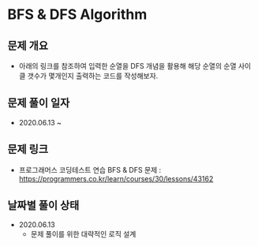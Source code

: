 # BFS & DFS Algorithm
## 문제 개요
- 아래의 링크를 참조하여 입력한 순열을 DFS 개념을 활용해 해당 순열의 순열 사이클 갯수가 몇개인지 출력하는 코드를 작성해보자.
## 문제 풀이 일자
- 2020.06.13 ~ 
## 문제 링크
- 프로그래머스 코딩테스트 연습 BFS & DFS 문제 : <https://programmers.co.kr/learn/courses/30/lessons/43162>
## 날짜별 풀이 상태
- 2020.06.13
  - 문제 풀이를 위한 대략적인 로직 설계
